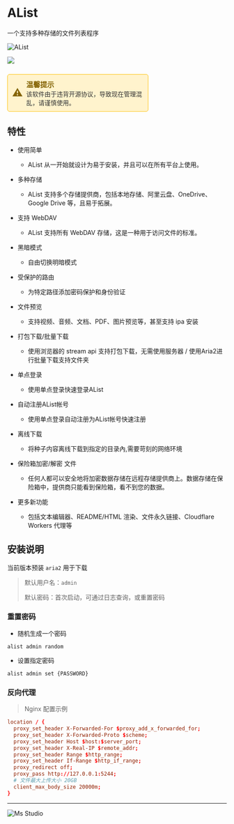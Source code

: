 # AList

一个支持多种存储的文件列表程序

![AList](https://file.lifebus.top/imgs/alist_cover.png)

![](https://img.shields.io/badge/%E6%96%B0%E7%96%86%E8%90%8C%E6%A3%AE%E8%BD%AF%E4%BB%B6%E5%BC%80%E5%8F%91%E5%B7%A5%E4%BD%9C%E5%AE%A4-%E6%8F%90%E4%BE%9B%E6%8A%80%E6%9C%AF%E6%94%AF%E6%8C%81-blue)

<div style="border: 1px solid #FFC107; padding: 10px; border-radius: 5px; color: #856404; background-color: #FFF3CD; display: inline-block; width: 100%; max-width: 60%; margin-top: 10px;">
    <div style="display: flex; align-items: center;">
        <span style="font-size: 24px; margin-right: 8px;">⚠️</span>
        <div>
            <strong style="font-size: 16px;">温馨提示</strong><br>
            <span style="font-size: 14px; color: #333;">该软件由于违背开源协议，导致现在管理混乱，请谨慎使用。</span>
        </div>
    </div>
</div>

## 特性

+ 使用简单
    + AList 从一开始就设计为易于安装，并且可以在所有平台上使用。

+ 多种存储
    + AList 支持多个存储提供商，包括本地存储、阿里云盘、OneDrive、Google Drive 等，且易于拓展。

+ 支持 WebDAV
    + AList 支持所有 WebDAV 存储，这是一种用于访问文件的标准。

+ 黑暗模式
    + 自由切换明暗模式

+ 受保护的路由
    + 为特定路径添加密码保护和身份验证

+ 文件预览
    + 支持视频、音频、文档、PDF、图片预览等，甚至支持 ipa 安装

+ 打包下载/批量下载
    + 使用浏览器的 stream api 支持打包下载，无需使用服务器 / 使用Aria2进行批量下载支持文件夹

+ 单点登录
    + 使用单点登录快速登录AList

+ 自动注册AList帐号
    + 使用单点登录自动注册为AList帐号快速注册

+ 离线下载
    + 将种子内容离线下载到指定的目录內,需要苛刻的网络环境

+ 保险箱加密/解密 文件
    + 任何人都可以安全地将加密数据存储在远程存储提供商上。数据存储在保险箱中，提供商只能看到保险箱，看不到您的数据。

+ 更多新功能
    + 包括文本编辑器、README/HTML 渲染、文件永久链接、Cloudflare Workers 代理等

## 安装说明

当前版本预装 `aria2` 用于下载

> 默认用户名：`admin`
>
> 默认密码：首次启动，可通过日志查询，或重置密码

### 重置密码

+ 随机生成一个密码

```shell
alist admin random
```

+ 设置指定密码

```shell
alist admin set {PASSWORD}
```

### 反向代理

> Nginx 配置示例

```conf
location / {
  proxy_set_header X-Forwarded-For $proxy_add_x_forwarded_for;
  proxy_set_header X-Forwarded-Proto $scheme;
  proxy_set_header Host $host:$server_port;
  proxy_set_header X-Real-IP $remote_addr;
  proxy_set_header Range $http_range;
  proxy_set_header If-Range $http_if_range;
  proxy_redirect off;
  proxy_pass http://127.0.0.1:5244;
  # 文件最大上传大小 20GB
  client_max_body_size 20000m;
}
```

---

![Ms Studio](https://file.lifebus.top/imgs/ms_blank_001.png)
